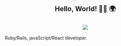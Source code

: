 <h2 align="center">Hello, World! 👋🏼 🌍</h2>

<h2 align="center"><img src="https://media.giphy.com/media/KfNNTxejk8LnYSRkVs/giphy.gif" /></h2>

Ruby/Rails, javaScript/React developer.


